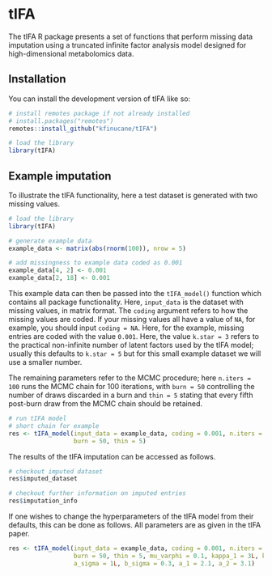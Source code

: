 
<!-- README.md is generated from README.Rmd. Please edit that file -->

# tIFA

The tIFA R package presents a set of functions that perform missing data
imputation using a truncated infinite factor analysis model designed for
high-dimensional metabolomics data.

## Installation

You can install the development version of tIFA like so:

``` r
# install remotes package if not already installed
# install.packages("remotes")
remotes::install_github("kfinucane/tIFA")

# load the library
library(tIFA)
```

## Example imputation

To illustrate the tIFA functionality, here a test dataset is generated
with two missing values.

``` r
# load the library
library(tIFA)

# generate example data
example_data <- matrix(abs(rnorm(100)), nrow = 5)

# add missingness to example data coded as 0.001
example_data[4, 2] <- 0.001
example_data[2, 18] <- 0.001
```

This example data can then be passed into the `tIFA_model()` function
which contains all package functionality. Here, `input_data` is the
dataset with missing values, in matrix format. The `coding` argument
refers to how the missing values are coded. If your missing values all
have a value of `NA`, for example, you should input `coding = NA`. Here,
for the example, missing entries are coded with the value `0.001`. Here,
the value `k.star = 3` refers to the practical non-infinite number of
latent factors used by the tIFA model; usually this defaults to
`k.star = 5` but for this small example dataset we will use a smaller
number.

The remaining parameters refer to the MCMC procedure; here
`n.iters = 100` runs the MCMC chain for 100 iterations, with `burn = 50`
controlling the number of draws discarded in a burn and `thin = 5`
stating that every fifth post-burn draw from the MCMC chain should be
retained.

``` r
# run tIFA model
# short chain for example
res <- tIFA_model(input_data = example_data, coding = 0.001, n.iters = 100, k.star = 3,
                  burn = 50, thin = 5)
```

The results of the tIFA imputation can be accessed as follows.

``` r
# checkout imputed dataset
res$imputed_dataset

# checkout further information on imputed entries
res$imputation_info
```

If one wishes to change the hyperparameters of the tIFA model from their
defaults, this can be done as follows. All parameters are as given in
the tIFA paper.

``` r
res <- tIFA_model(input_data = example_data, coding = 0.001, n.iters = 100, k.star = 3,
                  burn = 50, thin = 5, mu_varphi = 0.1, kappa_1 = 3L, kappa_2 = 2L,
                  a_sigma = 1L, b_sigma = 0.3, a_1 = 2.1, a_2 = 3.1)
```
